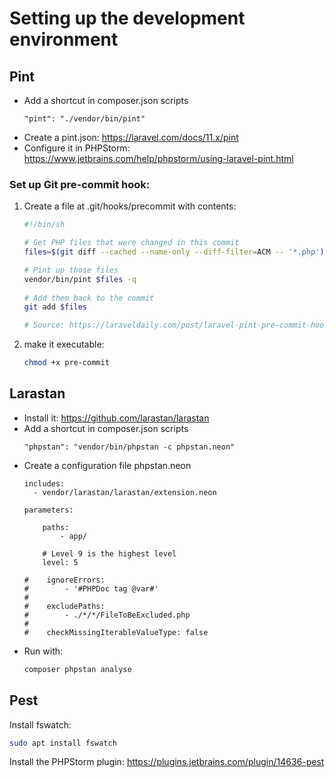 # Setting up the development environment

## Pint

- Add a shortcut in composer.json scripts
    ```
    "pint": "./vendor/bin/pint"
    ```
- Create a pint.json: https://laravel.com/docs/11.x/pint
- Configure it in PHPStorm: https://www.jetbrains.com/help/phpstorm/using-laravel-pint.html

### Set up Git pre-commit hook:
1. Create a file at .git/hooks/precommit with contents:
    ```bash
    #!/bin/sh
    
    # Get PHP files that were changed in this commit
    files=$(git diff --cached --name-only --diff-filter=ACM -- '*.php');
    
    # Pint up those files
    vendor/bin/pint $files -q
     
    # Add them back to the commit
    git add $files
    
    # Source: https://laraveldaily.com/post/laravel-pint-pre-commit-hooks-github-actions
    ```

2. make it executable:
    ```bash
    chmod +x pre-commit
    ```

## Larastan

- Install it: https://github.com/larastan/larastan
- Add a shortcut in composer.json scripts
    ```
    "phpstan": "vendor/bin/phpstan -c phpstan.neon"
    ```
- Create a configuration file phpstan.neon
    ```neon
    includes:
      - vendor/larastan/larastan/extension.neon
    
    parameters:
    
        paths:
            - app/
    
        # Level 9 is the highest level
        level: 5
    
    #    ignoreErrors:
    #        - '#PHPDoc tag @var#'
    #
    #    excludePaths:
    #        - ./*/*/FileToBeExcluded.php
    #
    #    checkMissingIterableValueType: false
    ```
- Run with:
    ```bash
    composer phpstan analyse
    ```


## Pest

Install fswatch:
```bash
sudo apt install fswatch
```

Install the PHPStorm plugin:
https://plugins.jetbrains.com/plugin/14636-pest

